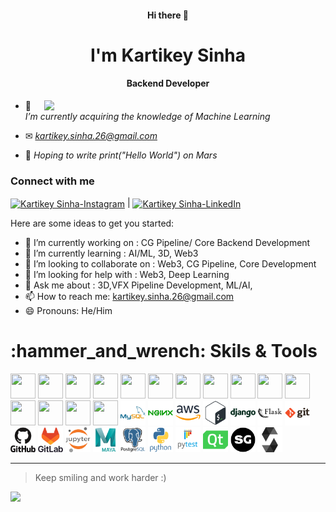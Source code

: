 <h4 align=center>Hi there 👋</h4>
<h1 align=center>I'm Kartikey Sinha</h1>
<h4 align=center>Backend Developer</h4>
<!-- <p align="left"> <img src="" alt="Kartikey Sinha" /> </p> -->
<img align="right" width="450" src="https://media3.giphy.com/media/ZDTbix65Me1YDNLDF3/200.webp?cid=ecf05e47bslz79b2r5bvrju9vz84btf82e0gkbtnpykq054e&rid=200.webp&ct=ts">

<!-- - 👨‍💻 You can also check out my portfolio at  -->
- 🌱 *I’m currently acquiring the knowledge of Machine Learning*

- ✉ *kartikey.sinha.26@gmail.com*

- 🚀 *Hoping to write print("Hello World") on Mars*

<!-- - ☕ *<a href="https://www.buymeacoffee.com/ayanansari07">Buy me a coffee :)</a>* -->

<h3 align="left">Connect with me</h3>
<p align="left">
<a href="https://www.instagram.com/_iamkartiks_/" target="blank"><img align="center" src="https://firebasestorage.googleapis.com/v0/b/my-first-demo-7da78.appspot.com/o/Instagram.png?alt=media&token=6236c1cc-3a60-4497-aa8c-88cb8e83bf8a" alt="Kartikey Sinha-Instagram" width="80"></a>
  |
<a href="https://www.linkedin.com/in/kartikeysinha17/" target="blank"><img align="center" src="https://firebasestorage.googleapis.com/v0/b/my-first-demo-7da78.appspot.com/o/LinkedIn.png?alt=media&token=dc18d841-a939-493f-bfaf-28c911309389" alt="Kartikey Sinha-LinkedIn" width="80"></a>
</p>

Here are some ideas to get you started:

- 🔭 I’m currently working on : CG Pipeline/ Core Backend Development
- 🌱 I’m currently learning : AI/ML, 3D, Web3
- 👯 I’m looking to collaborate on : Web3, CG Pipeline, Core Development
- 🤔 I’m looking for help with : Web3, Deep Learning
- 💬 Ask me about : 3D,VFX Pipeline Development, ML/AI, 
- 📫 How to reach me: kartikey.sinha.26@gmail.com
- 😄 Pronouns: He/Him

<h1>:hammer_and_wrench: Skils & Tools</h1>
<div>
  <img src="https://cdn.jsdelivr.net/gh/devicons/devicon/icons/mongodb/mongodb-original-wordmark.svg" width="40" height="40" />
  <img src="https://cdn.jsdelivr.net/gh/devicons/devicon/icons/css3/css3-original-wordmark.svg" width="40" height="40"  />
  <img src="https://cdn.jsdelivr.net/gh/devicons/devicon/icons/html5/html5-original-wordmark.svg" width="40" height="40" />
  <img src="https://cdn.jsdelivr.net/gh/devicons/devicon/icons/bootstrap/bootstrap-original.svg" width="40" height="40" />
  <img src="https://cdn.jsdelivr.net/gh/devicons/devicon/icons/c/c-original.svg" width="40" height="40" />
  <img src="https://cdn.jsdelivr.net/gh/devicons/devicon/icons/cplusplus/cplusplus-original.svg" width="40" height="40" />
  <img src="https://cdn.jsdelivr.net/gh/devicons/devicon/icons/devicon/devicon-original.svg" width="40" height="40" />
  <img src="https://cdn.jsdelivr.net/gh/devicons/devicon/icons/docker/docker-original.svg" width="40" height="40" />
  <img src="https://cdn.jsdelivr.net/gh/devicons/devicon/icons/digitalocean/digitalocean-original.svg" width="40" height="40" />
  <img src="https://cdn.jsdelivr.net/gh/devicons/devicon/icons/figma/figma-original.svg" width="40" height="40" />
  <img src="https://cdn.jsdelivr.net/gh/devicons/devicon/icons/heroku/heroku-plain.svg" width="40" height="40" />
  <img src="https://cdn.jsdelivr.net/gh/devicons/devicon/icons/sass/sass-original.svg" width="40" height="40" />
  <img src="https://cdn.jsdelivr.net/gh/devicons/devicon/icons/slack/slack-original.svg" width="40" height="40" />
  <img src="https://cdn.jsdelivr.net/gh/devicons/devicon/icons/vscode/vscode-original.svg" width="40" height="40" />
  <img src='https://cdn.jsdelivr.net/gh/devicons/devicon/icons/devicon/devicon-original.svg'  width="40" height="40">
  <img src='https://github.com/devicons/devicon/blob/v2.15.1/icons/mysql/mysql-original-wordmark.svg'  width="40" height="40">
  <img src='https://github.com/devicons/devicon/blob/v2.15.1/icons/nginx/nginx-original.svg'  width="40" height="40">
  <img src='https://github.com/devicons/devicon/blob/v2.15.1/icons/amazonwebservices/amazonwebservices-original-wordmark.svg'  width="40" height="40">
  <img src='https://github.com/devicons/devicon/blob/v2.15.1/icons/bash/bash-original.svg'  width="40" height="40">
  <img src='https://github.com/devicons/devicon/blob/v2.15.1/icons/django/django-plain-wordmark.svg'  width="40" height="40">
  <img src='https://github.com/devicons/devicon/blob/v2.15.1/icons/flask/flask-original-wordmark.svg'  width="40" height="40">
  <img src='https://github.com/devicons/devicon/blob/v2.15.1/icons/git/git-original-wordmark.svg'  width="40" height="40">
  <img src='https://github.com/devicons/devicon/blob/v2.15.1/icons/github/github-original-wordmark.svg'  width="40" height="40">
  <img src='https://github.com/devicons/devicon/blob/v2.15.1/icons/gitlab/gitlab-original-wordmark.svg'  width="40" height="40">
  <img src='https://github.com/devicons/devicon/blob/v2.15.1/icons/jupyter/jupyter-original-wordmark.svg'  width="40" height="40">
  <img src='https://github.com/devicons/devicon/blob/v2.15.1/icons/maya/maya-original-wordmark.svg'  width="40" height="40">
  <img src='https://github.com/devicons/devicon/blob/v2.15.1/icons/postgresql/postgresql-original-wordmark.svg'  width="40" height="40">
  <img src='https://github.com/devicons/devicon/blob/v2.15.1/icons/python/python-original-wordmark.svg'  width="40" height="40">
  <img src='https://github.com/devicons/devicon/blob/v2.15.1/icons/pytest/pytest-original-wordmark.svg'  width="40" height="40">
  <img src='https://github.com/devicons/devicon/blob/v2.15.1/icons/qt/qt-original.svg'  width="40" height="40">
  <img src='https://github.com/devicons/devicon/blob/v2.15.1/icons/shotgrid/shotgrid-plain.svg'  width="40" height="40">
  <img src='https://github.com/devicons/devicon/blob/v2.15.1/icons/solidity/solidity-original.svg'  width="40" height="40">
  
</div>

<!-- <h1>Favourite Repo's</h1>



<!-- React Todo App Repo -->
<!-- [![Readme Card](https://github-readme-stats.vercel.app/api/pin/?username=objectorienteddev07&repo=Todo-React.js-App&show-owner=true&border_radius=35)](https://github.com/anuraghazra/github-readme-stats)

<!-- Simon's Game Repo -->

<!-- [![Readme Card](https://github-readme-stats.vercel.app/api/pin/?username=objectorienteddev07&repo=Simons-Game&show-owner=true&border_radius=35)](https://github.com/anuraghazra/github-readme-stats) -->
<!-- three.js Repo-->
<!-- [![Readme Card](https://github-readme-stats.vercel.app/api/pin/?username=objectorienteddev07&repo=Three.js-Project-1&show-owner=true&border_radius=35)](https://github.com/anuraghazra/github-readme-stats) -->

<!-- Moving illustration -->
<!-- <img align="right" style="border-radius:50%"  src="https://cdn.dribbble.com/users/2646423/screenshots/5507196/computer.gif"> -->
---
>Keep smiling and work harder :)
<img align="left" width="150" src="https://media3.giphy.com/media/lnaoFgGrDHnivdu5Bc/200w.webp?cid=ecf05e47bslz79b2r5bvrju9vz84btf82e0gkbtnpykq054e&rid=200w.webp&ct=s">
